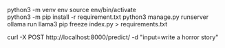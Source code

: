 python3 -m venv env
source env/bin/activate  
python3 -m pip install -r requirement.txt
python3 manage.py runserver
ollama run llama3
pip freeze index.py > requirements.txt

curl -X POST http://localhost:8000/predict/ -d "input=write a horror story"
